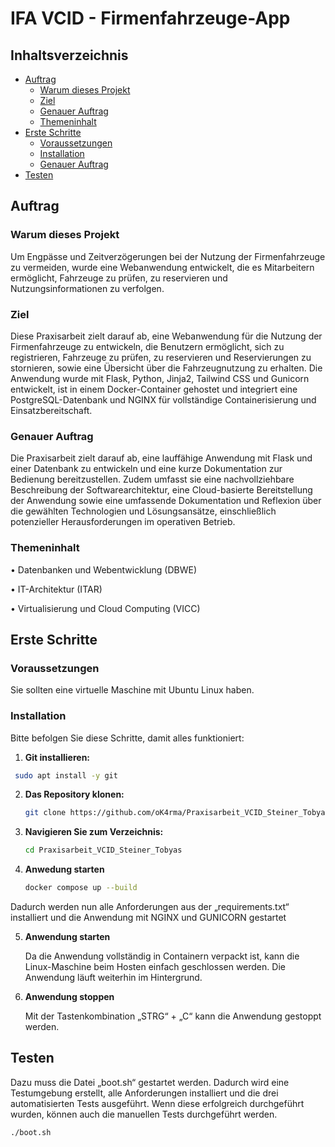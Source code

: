 # IFA VCID - Firmenfahrzeuge-App

## Inhaltsverzeichnis

- [Auftrag](#Auftrag)
  - [Warum dieses Projekt](#Warum-dieses-Projekt)
  - [Ziel](#ziel)
  - [Genauer Auftrag](#Genauer-Auftrag)
  - [Themeninhalt](#Themeninhalt)
- [Erste Schritte](#Erste-Schritte)
  - [Voraussetzungen](#Voraussetzungen)
  - [Installation](#Installation)
  - [Genauer Auftrag](#Genauer-Auftrag)
- [Testen](#Testen)


## Auftrag

### Warum dieses Projekt

Um Engpässe und Zeitverzögerungen bei der Nutzung der Firmenfahrzeuge zu vermeiden, wurde eine Webanwendung entwickelt, die es Mitarbeitern ermöglicht, Fahrzeuge zu prüfen, zu reservieren und Nutzungsinformationen zu verfolgen.

### Ziel
Diese Praxisarbeit zielt darauf ab, eine Webanwendung für die Nutzung der Firmenfahrzeuge zu entwickeln, die Benutzern ermöglicht, sich zu registrieren, Fahrzeuge zu prüfen, zu reservieren und Reservierungen zu stornieren, sowie eine Übersicht über die Fahrzeugnutzung zu erhalten. Die Anwendung wurde mit Flask, Python, Jinja2, Tailwind CSS und Gunicorn entwickelt, ist in einem Docker-Container gehostet und integriert eine PostgreSQL-Datenbank und NGINX für vollständige Containerisierung und Einsatzbereitschaft.

### Genauer Auftrag
Die Praxisarbeit zielt darauf ab, eine lauffähige Anwendung mit Flask und einer Datenbank zu entwickeln und eine kurze Dokumentation zur Bedienung bereitzustellen. Zudem umfasst sie eine nachvollziehbare Beschreibung der Softwarearchitektur, eine Cloud-basierte Bereitstellung der Anwendung sowie eine umfassende Dokumentation und Reflexion über die gewählten Technologien und Lösungsansätze, einschließlich potenzieller Herausforderungen im operativen Betrieb.

### Themeninhalt

• Datenbanken und Webentwicklung (DBWE)

• IT-Architektur (ITAR)

• Virtualisierung und Cloud Computing (VICC)

## Erste Schritte

### Voraussetzungen

Sie sollten eine virtuelle Maschine mit Ubuntu Linux haben.

### Installation

Bitte befolgen Sie diese Schritte, damit alles funktioniert:

1. **Git installieren:**

  ```bash
   sudo apt install -y git
   ```

2. **Das Repository klonen:**

   ```bash
   git clone https://github.com/oK4rma/Praxisarbeit_VCID_Steiner_Tobyas.git
   ```

3. **Navigieren Sie zum Verzeichnis:**

   ```bash
   cd Praxisarbeit_VCID_Steiner_Tobyas
   ```

4. **Anwedung starten**

   ```bash
   docker compose up --build
   ```
  Dadurch werden nun alle Anforderungen aus der „requirements.txt“ installiert und die Anwendung mit NGINX und GUNICORN gestartet

5. **Anwendung starten**

   Da die Anwendung vollständig in Containern verpackt ist, kann die Linux-Maschine beim Hosten einfach geschlossen werden. Die Anwendung läuft weiterhin im Hintergrund.

6. **Anwendung stoppen**

    Mit der Tastenkombination „STRG“ + „C“ kann die Anwendung gestoppt werden.
 

## Testen

Dazu muss die Datei „boot.sh“ gestartet werden. Dadurch wird eine Testumgebung erstellt, alle Anforderungen installiert und die drei automatisierten Tests ausgeführt. Wenn diese erfolgreich durchgeführt wurden, können auch die manuellen Tests durchgeführt werden.

```bash
./boot.sh
```

